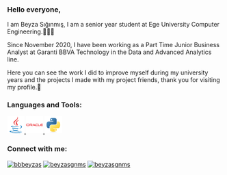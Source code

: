 ### Hello everyone,

I am Beyza Sığınmış, I am a senior year student at Ege University Computer Engineering.👩🏼‍💻 

Since November 2020, I have been working as a Part Time Junior Business Analyst at Garanti BBVA Technology in the Data and Advanced Analytics line.

Here you can see the work I did to improve myself during my university years and the projects I made with my project friends, 
thank you for visiting my profile.🧸

<h3 align="left">Languages and Tools:</h3>
<p align="left"> <a href="https://www.java.com" target="_blank"> <img src="https://raw.githubusercontent.com/devicons/devicon/master/icons/java/java-original.svg" alt="java" width="40" height="40"/> </a> <a href="https://www.oracle.com/" target="_blank"> <img src="https://raw.githubusercontent.com/devicons/devicon/master/icons/oracle/oracle-original.svg" alt="oracle" width="40" height="40"/> </a> <a href="https://www.python.org" target="_blank"> <img src="https://raw.githubusercontent.com/devicons/devicon/master/icons/python/python-original.svg" alt="python" width="40" height="40"/> </a> </p>

<h3 align="left">Connect with me:</h3>
<p align="left">
<a href="https://twitter.com/bbbeyzas" target="blank"><img align="center" src="https://cdn.jsdelivr.net/npm/simple-icons@3.0.1/icons/twitter.svg" alt="bbbeyzas" height="30" width="40" /></a>
<a href="https://linkedin.com/in/beyza-sgnms" target="blank"><img align="center" src="https://cdn.jsdelivr.net/npm/simple-icons@3.0.1/icons/linkedin.svg" alt="beyzasgnms" height="30" width="40" /></a>
<a href="https://www.hackerrank.com/beyzasgnms" target="blank"><img align="center" src="https://cdn.jsdelivr.net/npm/simple-icons@3.0.1/icons/hackerrank.svg" alt="beyzasgnms" height="30" width="40" /></a>
</p>

<!--
**beyzasgnms/beyzasgnms** is a ✨ _special_ ✨ repository because its `README.md` (this file) appears on your GitHub profile.

Here are some ideas to get you started:

- 🔭 I’m currently working on ...
- 🌱 I’m currently learning ...
- 👯 I’m looking to collaborate on ...
- 🤔 I’m looking for help with ...
- 💬 Ask me about ...
- 📫 How to reach me: ...
- 😄 Pronouns: ...
- ⚡ Fun fact: ...
-->
